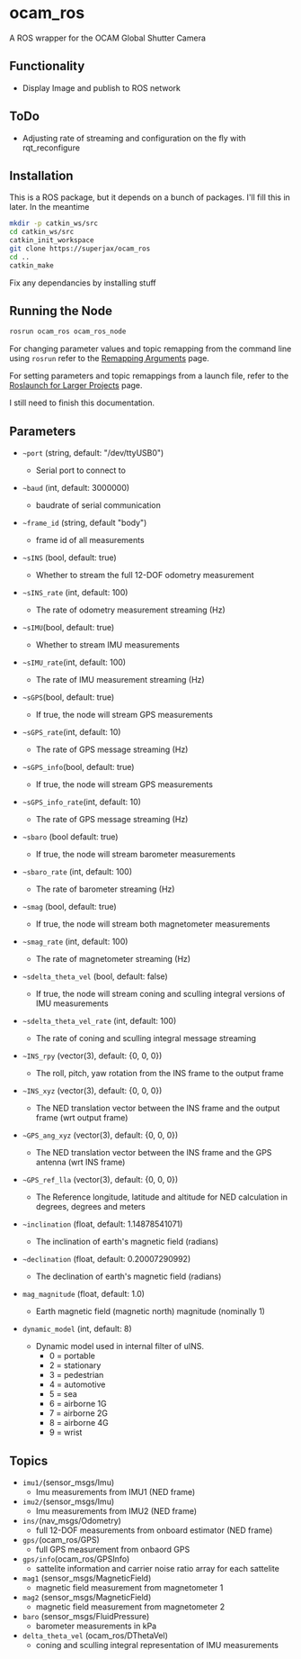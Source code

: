 # ocam_ros

A ROS wrapper for the OCAM Global Shutter Camera

## Functionality
- Display Image and publish to ROS network

## ToDo
- Adjusting rate of streaming and configuration on the fly with rqt_reconfigure

## Installation
This is a ROS package, but it depends on a bunch of packages.  I'll fill this in later.  In the meantime

``` bash
mkdir -p catkin_ws/src
cd catkin_ws/src
catkin_init_workspace
git clone https://superjax/ocam_ros
cd ..
catkin_make
```

Fix any dependancies by installing stuff

## Running the Node

```bash
rosrun ocam_ros ocam_ros_node
```

For changing parameter values and topic remapping from the command line using `rosrun` refer to the [Remapping Arguments](http://wiki.ros.org/Remapping%20Arguments) page.

For setting parameters and topic remappings from a launch file, refer to the [Roslaunch for Larger Projects](http://wiki.ros.org/roslaunch/Tutorials/Roslaunch%20tips%20for%20larger%20projects) page.


I still need to finish this documentation.

## Parameters
* `~port` (string, default: "/dev/ttyUSB0")
    - Serial port to connect to
* `~baud` (int, default: 3000000)
    - baudrate of serial communication
* `~frame_id` (string, default "body")
   - frame id of all measurements
* `~sINS` (bool, default: true)
   - Whether to stream the full 12-DOF odometry measurement
* `~sINS_rate` (int, default: 100)
   - The rate of odometry measurement streaming (Hz)
* `~sIMU`(bool, default: true)
   - Whether to stream IMU measurements
* `~sIMU_rate`(int, default: 100)
   - The rate of IMU measurement streaming (Hz)
* `~sGPS`(bool, default: true)
   - If true, the node will stream GPS measurements
* `~sGPS_rate`(int, default: 10)
   - The rate of GPS message streaming (Hz)
* `~sGPS_info`(bool, default: true)
   - If true, the node will stream GPS measurements
* `~sGPS_info_rate`(int, default: 10)
    - The rate of GPS message streaming (Hz)
* `~sbaro` (bool default: true)
    - If true, the node will stream barometer measurements
* `~sbaro_rate` (int, default: 100)
    - The rate of barometer streaming (Hz)
* `~smag` (bool, default: true)
    - If true, the node will stream both magnetometer measurements
* `~smag_rate` (int, default: 100)
    - The rate of magnetometer streaming (Hz)
* `~sdelta_theta_vel` (bool, default: false)
    - If true, the node will stream coning and sculling integral versions of IMU measurements
* `~sdelta_theta_vel_rate` (int, default: 100)
    - The rate of coning and sculling integral message streaming

* `~INS_rpy` (vector(3), default: {0, 0, 0})
    - The roll, pitch, yaw rotation from the INS frame to the output frame
* `~INS_xyz` (vector(3), default: {0, 0, 0})
    - The NED translation vector between the INS frame and the output frame (wrt output frame)
* `~GPS_ang_xyz` (vector(3), default: {0, 0, 0})
    - The NED translation vector between the INS frame and the GPS antenna (wrt INS frame)
* `~GPS_ref_lla` (vector(3), default: {0, 0, 0})
    - The Reference longitude, latitude and altitude for NED calculation in degrees, degrees and meters
* `~inclination` (float, default: 1.14878541071)
    - The inclination of earth's magnetic field (radians)
* `~declination` (float, default: 0.20007290992)
    - The declination of earth's magnetic field (radians)
* `mag_magnitude` (float, default: 1.0)
    - Earth magnetic field (magnetic north) magnitude (nominally 1)
* `dynamic_model` (int, default: 8)
    - Dynamic model used in internal filter of uINS.
       - 0 = portable
       - 2 = stationary
       - 3 = pedestrian
       - 4 = automotive
       - 5 = sea
       - 6 = airborne 1G
       - 7 = airborne 2G
       - 8 = airborne 4G
       - 9 = wrist

## Topics
- `imu1/`(sensor_msgs/Imu)
    - Imu measurements from IMU1 (NED frame)
- `imu2/`(sensor_msgs/Imu)
    - Imu measurements from IMU2 (NED frame)
- `ins/`(nav_msgs/Odometry)
    - full 12-DOF measurements from onboard estimator (NED frame)
- `gps/`(ocam_ros/GPS)
    - full GPS measurement from onbaord GPS
- `gps/info`(ocam_ros/GPSInfo)
    - sattelite information and carrier noise ratio array for each sattelite
- `mag1` (sensor_msgs/MagneticField)
    + magnetic field measurement from magnetometer 1
- `mag2` (sensor_msgs/MagneticField)
    + magnetic field measurement from magnetometer 2
- `baro` (sensor_msgs/FluidPressure)
    + barometer measurements in kPa
- `delta_theta_vel` (ocam_ros/DThetaVel)
    + coning and sculling integral representation of IMU measurements
